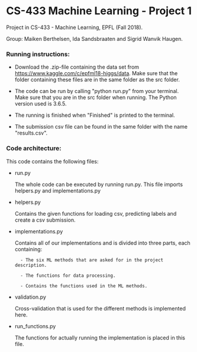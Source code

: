 # CS-433 Machine Learning - Project 1
Project in CS-433 - Machine Learning, EPFL (Fall 2018).

Group: Maiken Berthelsen, Ida Sandsbraaten and Sigrid Wanvik Haugen.




### Running instructions:
- Download the .zip-file containing the data set from https://www.kaggle.com/c/epfml18-higgs/data. Make sure that the folder containing these files are in the same folder as the src folder.

- The code can be run by calling "python run.py" from your terminal. Make sure that you are in the src folder when running. The Python version used is 3.6.5.

- The running is finished when "Finished" is printed to the terminal.

- The submission csv file can be found in the same folder with the name "results.csv".




### Code architecture:
This code contains the following files:
* run.py 

	The whole code can be executed by running run.py. This file imports helpers.py and implementations.py

* helpers.py

	Contains the given functions for loading csv, predicting labels and create a csv submission.

* implementations.py

	Contains all of our implementations and is divided into three parts, each containing:

		- The six ML methods that are asked for in the project description.

		- The functions for data processing.

		- Contains the functions used in the ML methods.

* validation.py

	Cross-validation that is used for the different methods is implemented here.

* run_functions.py
	
	The functions for actually running the implementation is placed in this file.



